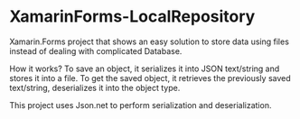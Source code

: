 # XamarinForms-LocalRepository
Xamarin.Forms project that shows an easy solution to store data using files instead of dealing with complicated Database. 

How it works?
To save an object, it serializes it into JSON text/string and stores it into a file.
To get the saved object, it retrieves the previously saved text/string, deserializes it into the object type.

This project uses Json.net to perform serialization and deserialization.
